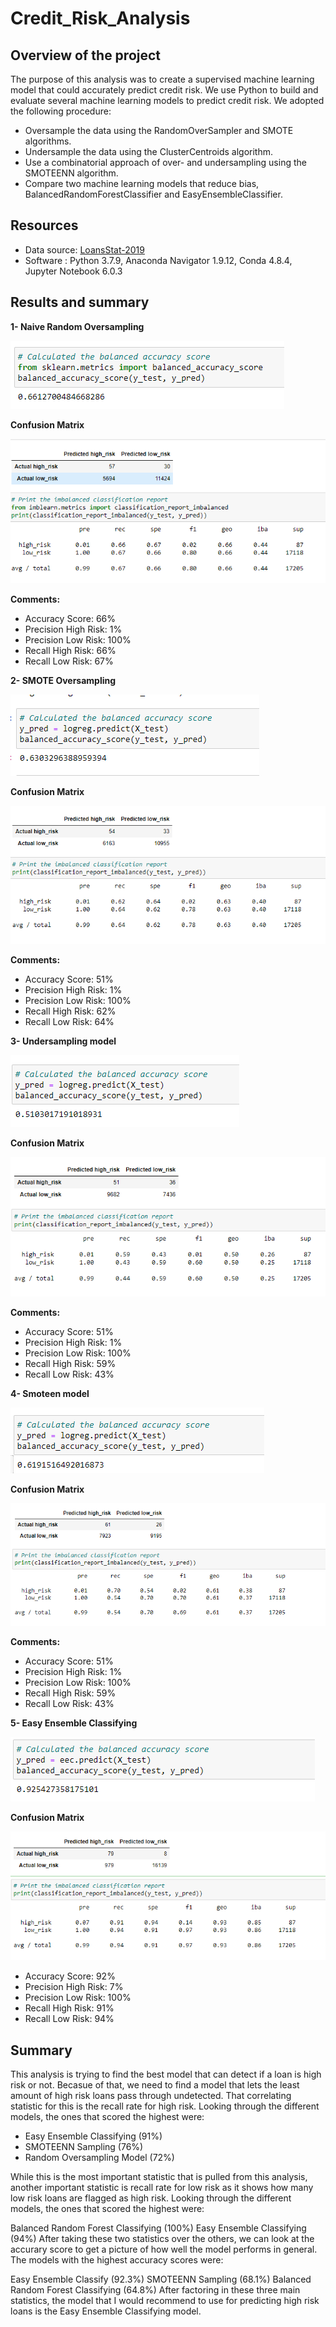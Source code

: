 # Credit_Risk_Analysis

## Overview of the project 

The purpose of this analysis was to create a supervised machine learning model that could accurately predict credit risk. 
We use Python to build and evaluate several machine learning models to predict credit risk.
We adopted the following procedure:

- Oversample the data using the RandomOverSampler and SMOTE algorithms.
- Undersample the data using the ClusterCentroids algorithm.
- Use a combinatorial approach of over- and undersampling using the SMOTEENN algorithm.
- Compare two machine learning models that reduce bias, BalancedRandomForestClassifier and EasyEnsembleClassifier.


## Resources

- Data source: [LoansStat-2019](/LoanStats_2019Q1.csv)
- Software : Python 3.7.9, Anaconda Navigator 1.9.12, Conda 4.8.4, Jupyter Notebook 6.0.3


## Results and summary 

**1- Naive Random Oversampling**

![balance_accurency_score](/Resources/balance_accurency_score.PNG)

**Confusion Matrix**

![predict_score_high_low](/Resources/predict_score_high_low.PNG)

**Comments:**

- Accuracy Score: 66%
- Precision High Risk: 1%
- Precision Low Risk: 100%
- Recall High Risk: 66%
- Recall Low Risk: 67%

**2- SMOTE Oversampling**

![smote_model](/Resources/smote_model.PNG)

**Confusion Matrix**

![smote_model2](/Resources/smote_model2.PNG)

**Comments:**
- Accuracy Score: 51%
- Precision High Risk: 1%
- Precision Low Risk: 100%
- Recall High Risk: 62%
- Recall Low Risk: 64%

**3- Undersampling model**

![undersampling](/Resources/undersampling.PNG)

**Confusion Matrix**

![undersampling2](/Resources/undersampling2.PNG)

**Comments:**
- Accuracy Score: 51%
- Precision High Risk: 1%
- Precision Low Risk: 100%
- Recall High Risk: 59%
- Recall Low Risk: 43%


**4- Smoteen model**


![smoteen_model](/Resources/smoteen_model.PNG)

**Confusion Matrix**

![smoteen_model2](/Resources/smoteen_model2.PNG)

**Comments:**

- Accuracy Score: 51%
- Precision High Risk: 1%
- Precision Low Risk: 100%
- Recall High Risk: 59%
- Recall Low Risk: 43%


**5- Easy Ensemble Classifying**

![ensemble_model](/Resources/ensemble_model.PNG)

**Confusion Matrix**

![ensemble_model2](/Resources/ensemble_model2.PNG)

- Accuracy Score: 92%
- Precision High Risk: 7%
- Precision Low Risk: 100%
- Recall High Risk: 91%
- Recall Low Risk: 94%

## Summary 


This analysis is trying to find the best model that can detect if a loan is high risk or not. Becasue of that, we need to find a model that lets the least amount of high risk loans pass through undetected. That correlating statistic for this is the recall rate for high risk. Looking through the different models, the ones that scored the highest were:

- Easy Ensemble Classifying (91%)
- SMOTEENN Sampling (76%)
- Random Oversampling Model (72%)

While this is the most important statistic that is pulled from this analysis, another important statistic is recall rate for low risk as it shows how many low risk loans are flagged as high risk. Looking through the different models, the ones that scored the highest were:

Balanced Random Forest Classifying (100%)
Easy Ensemble Classifying (94%)
After taking these two statistics over the others, we can look at the accurary score to get a picture of how well the model performs in general. The models with the highest accuracy scores were:

Easy Ensemble Classify (92.3%)
SMOTEENN Sampling (68.1%)
Balanced Random Forest Classifying (64.8%)
After factoring in these three main statistics, the model that I would recommend to use for predicting high risk loans is the Easy Ensemble Classifying model.
